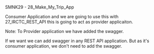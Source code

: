 SMNK29 - 28_Make_My_Trip_App

Consumer Application and we are going to use this with 27_IRCTC_REST_API this is going to act as provider applicaiton.

Note: To Provider application we have added the swagger.

If we want we can add swagger in any REST API application. But as it's consumer application, we don't need to add the swagger.

